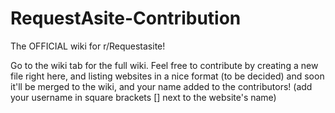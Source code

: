 # RequestAsite-Contribution
The OFFICIAL wiki for r/Requestasite!


Go to the wiki tab for the full wiki. Feel free to contribute by creating a new file right here, and listing websites in a nice format (to be decided) and soon it'll be merged to the wiki, and your name added to the contributors! (add your username in square brackets [] next to the website's name)
